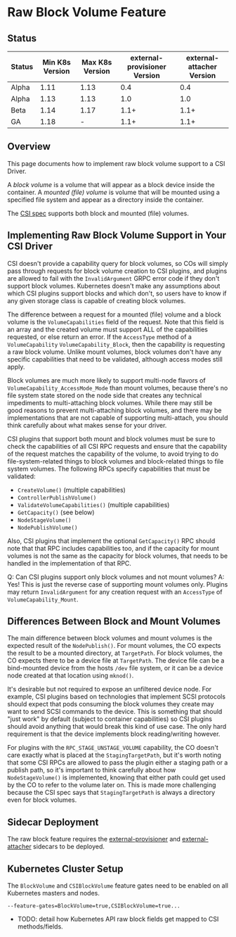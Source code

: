 ﻿# Raw Block Volume Feature

## Status

Status | Min K8s Version | Max K8s Version | external-provisioner Version | external-attacher Version
--|--|--|--|--
Alpha | 1.11 | 1.13 | 0.4 | 0.4
Alpha | 1.13 | 1.13 | 1.0 | 1.0
Beta | 1.14 | 1.17 | 1.1+ | 1.1+
GA | 1.18 | - | 1.1+ | 1.1+

## Overview

This page documents how to implement raw block volume support to a CSI Driver.

A *block volume* is a volume that will appear as a block device inside the container.
A *mounted (file) volume* is volume that will be mounted using a specified file system and appear as a directory inside the container.

The [CSI spec](https://github.com/container-storage-interface/spec/blob/master/spec.md) supports both block and mounted (file) volumes.

## Implementing Raw Block Volume Support in Your CSI Driver

CSI doesn't provide a capability query for block volumes, so COs will simply pass through requests for
block volume creation to CSI plugins, and plugins are allowed to fail with the `InvalidArgument` GRPC
error code if they don't support block volumes. Kubernetes doesn't make any assumptions about which CSI
plugins support blocks and which don't, so users have to know if any given storage class is capable of
creating block volumes.

The difference between a request for a mounted (file) volume and a block volume is the `VolumeCapabilities`
field of the request. Note that this field is an array and the created volume must support ALL of the
capabilities requested, or else return an error. If the `AccessType` method of a `VolumeCapability`
`VolumeCapability_Block`, then the capability is requesting a raw block volume. Unlike mount volumes, block
volumes don't have any specific capabilities that need to be validated, although access modes still
apply.

Block volumes are much more likely to support multi-node flavors of `VolumeCapability_AccessMode_Mode`
than mount volumes, because there's no file system state stored on the node side that creates any technical
impediments to multi-attaching block volumes. While there may still be good reasons to prevent
multi-attaching block volumes, and there may be implementations that are not capable of supporting
multi-attach, you should think carefully about what makes sense for your driver.

CSI plugins that support both mount and block volumes must be sure to check the capabilities of all CSI RPC
requests and ensure that the capability of the request matches the capability of the volume, to avoid trying
to do file-system-related things to block volumes and block-related things to file system volumes. The
following RPCs specify capabilities that must be validated:
* `CreateVolume()` (multiple capabilities)
* `ControllerPublishVolume()`
* `ValidateVolumeCapabilities()` (multiple capabilities)
* `GetCapacity()` (see below)
* `NodeStageVolume()`
* `NodePublishVolume()`

Also, CSI plugins that implement the optional `GetCapacity()` RPC should note that that RPC includes
capabilities too, and if the capacity for mount volumes is not the same as the capacity for block
volumes, that needs to be handled in the implementation of that RPC.

Q: Can CSI plugins support only block volumes and not mount volumes?
A: Yes! This is just the reverse case of supporting mount volumes only. Plugins may return `InvalidArgument`
for any creation request with an `AccessType` of `VolumeCapability_Mount`.

## Differences Between Block and Mount Volumes

The main difference between block volumes and mount volumes is the expected result of the `NodePublish()`.
For mount volumes, the CO expects the result to be a mounted directory, at `TargetPath`. For block volumes,
the CO expects there to be a device file at `TargetPath`. The device file can be a bind-mounted device from
the hosts `/dev` file system, or it can be a device node created at that location using `mknod()`.

It's desirable but not required to expose an unfiltered device node. For example, CSI plugins based on
technologies that implement SCSI protocols should expect that pods consuming the block volumes they create
may want to send SCSI commands to the device. This is something that should "just work" by default (subject
to container capabilities) so CSI plugins should avoid anything that would break this kind of use case. The
only hard requirement is that the device implements block reading/writing however.

For plugins with the `RPC_STAGE_UNSTAGE_VOLUME` capability, the CO doesn't care exactly what is placed at
the `StagingTargetPath`, but it's worth noting that some CSI RPCs are allowed to pass the plugin either
a staging path or a publish path, so it's important to think carefully about how `NodeStageVolume()` is
implemented, knowing that either path could get used by the CO to refer to the volume later on. This is
made more challenging because the CSI spec says that `StagingTargetPath` is always a directory even for
block volumes.

## Sidecar Deployment

The raw block feature requires the
[external-provisioner](external-provisioner.md) and
[external-attacher](external-attacher.md) sidecars to be deployed.

## Kubernetes Cluster Setup

The `BlockVolume` and `CSIBlockVolume` feature gates need to be enabled on
all Kubernetes masters and nodes.

```
--feature-gates=BlockVolume=true,CSIBlockVolume=true...
```

* TODO: detail how Kubernetes API raw block fields get mapped to CSI methods/fields.
